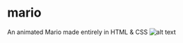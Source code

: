 # mario
An animated Mario made entirely in HTML &amp; CSS
![alt text](https://i.imgur.com/hSMQXl8.png)
